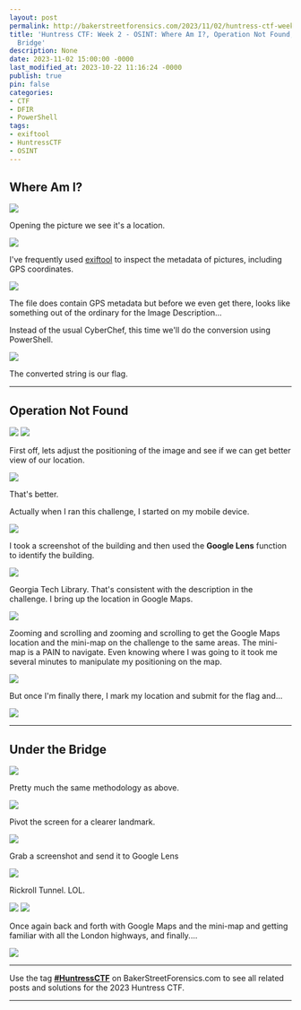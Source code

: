 ```yaml
---
layout: post
permalink: http://bakerstreetforensics.com/2023/11/02/huntress-ctf-week-2-osint/
title: 'Huntress CTF: Week 2 - OSINT: Where Am I?, Operation Not Found, Under the
  Bridge'
description: None
date: 2023-11-02 15:00:00 -0000
last_modified_at: 2023-10-22 11:16:24 -0000
publish: true
pin: false
categories:
- CTF
- DFIR
- PowerShell
tags:
- exiftool
- HuntressCTF
- OSINT
---
```

## Where Am I?

![](https://bakerstreetforensics.com/wp-content/uploads/2023/10/screenshot-2023-10-09-at-9.53.49e280afam.png?w=1024)

Opening the picture we see it's a location.

![](https://bakerstreetforensics.com/wp-content/uploads/2023/10/pxl_20230922_231845140_2.jpg?w=768)

I've frequently used [exiftool](https://exiftool.org) to inspect the metadata of pictures, including GPS coordinates. 

![](https://bakerstreetforensics.com/wp-content/uploads/2023/10/screenshot-2023-10-09-at-10.01.24e280afam.png?w=1024)

The file does contain GPS metadata but before we even get there, looks like something out of the ordinary for the Image Description...

Instead of the usual CyberChef, this time we'll do the conversion using PowerShell.

![](https://bakerstreetforensics.com/wp-content/uploads/2023/10/screenshot-2023-10-09-at-10.05.24e280afam.png?w=1024)

The converted string is our flag.

* * *

## Operation Not Found

![](https://bakerstreetforensics.com/wp-content/uploads/2023/10/screenshot-2023-10-12-at-7.06.22e280afam.png?w=1024) ![](https://bakerstreetforensics.com/wp-content/uploads/2023/10/screenshot-2023-10-17-at-12.11.42e280afpm.png?w=1024)

First off, lets adjust the positioning of the image and see if we can get better view of our location.

![](https://bakerstreetforensics.com/wp-content/uploads/2023/10/screenshot-2023-10-17-at-12.12.09e280afpm.png?w=1024)

That's better.

Actually when I ran this challenge, I started on my mobile device.

![](https://bakerstreetforensics.com/wp-content/uploads/2023/10/img_8886.png?w=472)

I took a screenshot of the building and then used the **Google Lens** function to identify the building.

![](https://bakerstreetforensics.com/wp-content/uploads/2023/10/img_8887.png?w=472)

Georgia Tech Library. That's consistent with the description in the challenge. I bring up the location in Google Maps.

![](https://bakerstreetforensics.com/wp-content/uploads/2023/10/screenshot-2023-10-12-at-7.10.42e280afam.png?w=1024)

Zooming and scrolling and zooming and scrolling to get the Google Maps location and the mini-map on the challenge to the same areas. The mini-map is a PAIN to navigate. Even knowing where I was going to it took me several minutes to manipulate my positioning on the map.

![](https://bakerstreetforensics.com/wp-content/uploads/2023/10/screenshot-2023-10-12-at-7.12.30e280afam.png?w=1024)

But once I'm finally there, I mark my location and submit for the flag and...

![](https://bakerstreetforensics.com/wp-content/uploads/2023/10/screenshot-2023-10-12-at-7.24.16e280afam.png?w=1024)

* * *

## Under the Bridge

![](https://bakerstreetforensics.com/wp-content/uploads/2023/10/screenshot-2023-10-13-at-9.01.36e280afam.png?w=1024)

Pretty much the same methodology as above. 

![](https://bakerstreetforensics.com/wp-content/uploads/2023/10/img_8893.png?w=472)

Pivot the screen for a clearer landmark.

![](https://bakerstreetforensics.com/wp-content/uploads/2023/10/img_8894.png?w=472)

Grab a screenshot and send it to Google Lens

![](https://bakerstreetforensics.com/wp-content/uploads/2023/10/img_8897.png?w=472)

Rickroll Tunnel. LOL.

![](https://bakerstreetforensics.com/wp-content/uploads/2023/10/img_8898.jpeg?w=601) ![](https://bakerstreetforensics.com/wp-content/uploads/2023/10/img_8895.png?w=472)

Once again back and forth with Google Maps and the mini-map and getting familiar with all the London highways, and finally....

![](https://bakerstreetforensics.com/wp-content/uploads/2023/10/screenshot-2023-10-13-at-9.28.57e280afam.png?w=1024)

* * *

Use the tag [**#HuntressCTF**](https://bakerstreetforensics.com/tag/HuntressCTF/) on BakerStreetForensics.com to see all related posts and solutions for the 2023 Huntress CTF.

* * *
